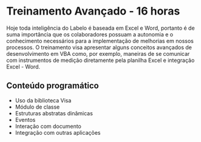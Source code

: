 # Treinamento Avançado - 16 horas
Hoje toda inteligência do Labelo é baseada em Excel e Word, portanto é de suma importância que os colaboradores possuam a autonomia e o conhecimento necessários para a implementação de melhorias em nossos processos. O treinamento visa apresentar alguns conceitos avançados de desenvolvimento em VBA como, por exemplo, maneiras de se comunicar com instrumentos de medição diretamente pela planilha Excel e integração Excel - Word.

## Conteúdo programático
- Uso da biblioteca Visa
- Módulo de classe
- Estruturas abstratas dinâmicas
- Eventos
- Interação com documento
- Integração com outras aplicações
